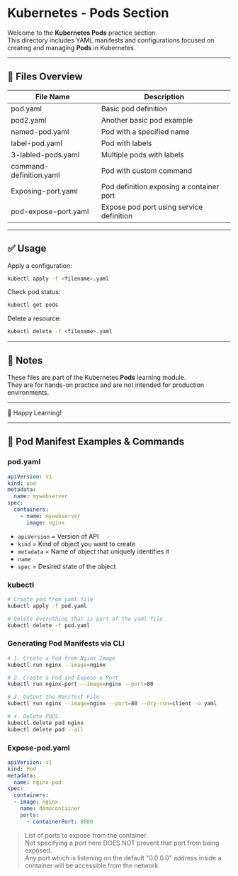 # Kubernetes - Pods Section

Welcome to the **Kubernetes Pods** practice section.  
This directory includes YAML manifests and configurations focused on creating and managing **Pods** in Kubernetes.

---

## 📁 Files Overview

| File Name               | Description                             |
|------------------------|-----------------------------------------|
| pod.yaml               | Basic pod definition                    |
| pod2.yaml              | Another basic pod example               |
| named-pod.yaml         | Pod with a specified name               |
| label-pod.yaml         | Pod with labels                         |
| 3-labled-pods.yaml     | Multiple pods with labels               |
| command-definition.yaml| Pod with custom command                 |
| Exposing-port.yaml     | Pod definition exposing a container port|
| pod-expose-port.yaml   | Expose pod port using service definition|

---

## ✅ Usage

Apply a configuration:
```bash
kubectl apply -f <filename>.yaml
```

Check pod status:
```bash
kubectl get pods
```

Delete a resource:
```bash
kubectl delete -f <filename>.yaml
```

---

## 📌 Notes

These files are part of the Kubernetes **Pods** learning module.  
They are for hands-on practice and are not intended for production environments.

---

🧠 Happy Learning!

---

## 📝 Pod Manifest Examples & Commands

### **pod.yaml**
```yaml
apiVersion: v1
kind: pod
metadata:
  name: mywebserver
spec:
  containers:
    - name: mywebserver
      image: nginx
```
- `apiVersion` = Version of API  
- `kind` = Kind of object you want to create  
- `metadata` = Name of object that uniquely identifies it  
- `name`  
- `spec` = Desired state of the object

### **kubectl**
```bash
# Create pod from yaml file
kubectl apply -f pod.yaml

# Delete everything that is part of the yaml file
kubectl delete -f pod.yaml
```

### **Generating Pod Manifests via CLI**
```bash
# 1. Create a Pod from Nginx Image
kubectl run nginx --image=nginx

# 2. Create a Pod and Expose a Port
kubectl run nginx-port --image=nginx --port=80

# 3. Output the Manifest File
kubectl run nginx --image=nginx --port=80 --dry-run=client -o yaml

# 4. Delete PODS
kubectl delete pod nginx
kubectl delete pod --all
```

### **Expose-pod.yaml**
```yaml
apiVersion: v1
kind: Pod
metadata:
  name: nginx-pod
spec:
  containers:
  - image: nginx
    name: democontainer
    ports:
      - containerPort: 8080
```
> List of ports to expose from the container.  
> Not specifying a port here DOES NOT prevent that port from being exposed.  
> Any port which is listening on the default "0.0.0.0" address inside a container will be accessible from the network.
